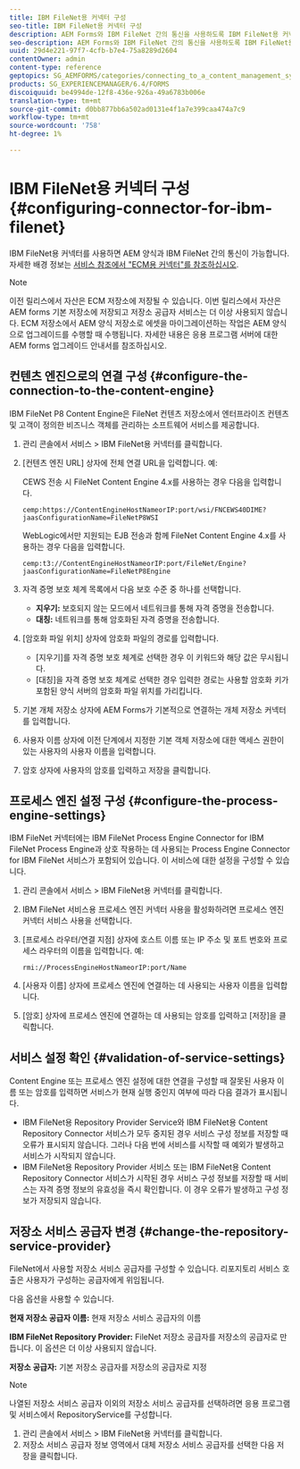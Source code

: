 ```yaml
---
title: IBM FileNet용 커넥터 구성
seo-title: IBM FileNet용 커넥터 구성
description: AEM Forms와 IBM FileNet 간의 통신을 사용하도록 IBM FileNet용 커넥터를 구성하는 방법을 알아봅니다.
seo-description: AEM Forms와 IBM FileNet 간의 통신을 사용하도록 IBM FileNet용 커넥터를 구성하는 방법을 알아봅니다.
uuid: 29d4e221-97f7-4cfb-b7e4-75a8289d2604
contentOwner: admin
content-type: reference
geptopics: SG_AEMFORMS/categories/connecting_to_a_content_management_system
products: SG_EXPERIENCEMANAGER/6.4/FORMS
discoiquuid: be4994de-12f8-436e-926a-49a6783b006e
translation-type: tm+mt
source-git-commit: d0bb877bb6a502ad0131e4f1a7e399caa474a7c9
workflow-type: tm+mt
source-wordcount: '758'
ht-degree: 1%

---
```



# IBM FileNet용 커넥터 구성 {#configuring-connector-for-ibm-filenet}

IBM FileNet용 커넥터를 사용하면 AEM 양식과 IBM FileNet 간의 통신이 가능합니다. 자세한 배경 정보는 [서비스 참조에서 &quot;ECM용 커넥터&quot;를 참조하십시오](https://www.adobe.com/go/learn_aemforms_services_63).

>[!NOTE]
>
>이전 릴리스에서 자산은 ECM 저장소에 저장될 수 있습니다. 이번 릴리스에서 자산은 AEM forms 기본 저장소에 저장되고 저장소 공급자 서비스는 더 이상 사용되지 않습니다. ECM 저장소에서 AEM 양식 저장소로 에셋을 마이그레이션하는 작업은 AEM 양식으로 업그레이드를 수행할 때 수행됩니다. 자세한 내용은 응용 프로그램 서버에 대한 AEM forms 업그레이드 안내서를 참조하십시오.

## 컨텐츠 엔진으로의 연결 구성 {#configure-the-connection-to-the-content-engine}

IBM FileNet P8 Content Engine은 FileNet 컨텐츠 저장소에서 엔터프라이즈 컨텐츠 및 고객이 정의한 비즈니스 객체를 관리하는 소프트웨어 서비스를 제공합니다.

1. 관리 콘솔에서 서비스 > IBM FileNet용 커넥터를 클릭합니다.
1. [컨텐츠 엔진 URL] 상자에 전체 연결 URL을 입력합니다. 예:

   CEWS 전송 시 FileNet Content Engine 4.x를 사용하는 경우 다음을 입력합니다.

   `cemp:https://ContentEngineHostNameorIP:port/wsi/FNCEWS40DIME?jaasConfigurationName=FileNetP8WSI`

   WebLogic에서만 지원되는 EJB 전송과 함께 FileNet Content Engine 4.x를 사용하는 경우 다음을 입력합니다.

   `cemp:t3://ContentEngineHostNameorIP:port/FileNet/Engine?jaasConfigurationName=FileNetP8Engine`

1. 자격 증명 보호 체계 목록에서 다음 보호 수준 중 하나를 선택합니다.

   * **지우기:** 보호되지 않는 모드에서 네트워크를 통해 자격 증명을 전송합니다.
   * **대칭:** 네트워크를 통해 암호화된 자격 증명을 전송합니다.

1. [암호화 파일 위치] 상자에 암호화 파일의 경로를 입력합니다.

   * [지우기]를 자격 증명 보호 체계로 선택한 경우 이 키워드와 해당 값은 무시됩니다.
   * [대칭]을 자격 증명 보호 체계로 선택한 경우 입력한 경로는 사용할 암호화 키가 포함된 양식 서버의 암호화 파일 위치를 가리킵니다.

1. 기본 개체 저장소 상자에 AEM Forms가 기본적으로 연결하는 개체 저장소 커넥터를 입력합니다.
1. 사용자 이름 상자에 이전 단계에서 지정한 기본 객체 저장소에 대한 액세스 권한이 있는 사용자의 사용자 이름을 입력합니다.
1. 암호 상자에 사용자의 암호를 입력하고 저장을 클릭합니다.

## 프로세스 엔진 설정 구성 {#configure-the-process-engine-settings}

IBM FileNet 커넥터에는 IBM FileNet Process Engine Connector for IBM FileNet Process Engine과 상호 작용하는 데 사용되는 Process Engine Connector for IBM FileNet 서비스가 포함되어 있습니다. 이 서비스에 대한 설정을 구성할 수 있습니다.

1. 관리 콘솔에서 서비스 > IBM FileNet용 커넥터를 클릭합니다.
1. IBM FileNet 서비스용 프로세스 엔진 커넥터 사용을 활성화하려면 프로세스 엔진 커넥터 서비스 사용을 선택합니다.
1. [프로세스 라우터/연결 지점] 상자에 호스트 이름 또는 IP 주소 및 포트 번호와 프로세스 라우터의 이름을 입력합니다. 예:

   `rmi://ProcessEngineHostNameorIP:port/Name`

1. [사용자 이름] 상자에 프로세스 엔진에 연결하는 데 사용되는 사용자 이름을 입력합니다.
1. [암호] 상자에 프로세스 엔진에 연결하는 데 사용되는 암호를 입력하고 [저장]을 클릭합니다.

## 서비스 설정 확인 {#validation-of-service-settings}

Content Engine 또는 프로세스 엔진 설정에 대한 연결을 구성할 때 잘못된 사용자 이름 또는 암호를 입력하면 서비스가 현재 실행 중인지 여부에 따라 다음 결과가 표시됩니다.

* IBM FileNet용 Repository Provider Service와 IBM FileNet용 Content Repository Connector 서비스가 모두 중지된 경우 서비스 구성 정보를 저장할 때 오류가 표시되지 않습니다. 그러나 다음 번에 서비스를 시작할 때 예외가 발생하고 서비스가 시작되지 않습니다.
* IBM FileNet용 Repository Provider 서비스 또는 IBM FileNet용 Content Repository Connector 서비스가 시작된 경우 서비스 구성 정보를 저장할 때 서비스는 자격 증명 정보의 유효성을 즉시 확인합니다. 이 경우 오류가 발생하고 구성 정보가 저장되지 않습니다.

## 저장소 서비스 공급자 변경 {#change-the-repository-service-provider}

FileNet에서 사용할 저장소 서비스 공급자를 구성할 수 있습니다. 리포지토리 서비스 호출은 사용자가 구성하는 공급자에게 위임됩니다.

다음 옵션을 사용할 수 있습니다.

**현재 저장소 공급자 이름:** 현재 저장소 서비스 공급자의 이름

**IBM FileNet Repository Provider:** FileNet 저장소 공급자를 저장소의 공급자로 만듭니다. 이 옵션은 더 이상 사용되지 않습니다.

**저장소 공급자:** 기본 저장소 공급자를 저장소의 공급자로 지정

>[!NOTE]
>
>나열된 저장소 서비스 공급자 이외의 저장소 서비스 공급자를 선택하려면 응용 프로그램 및 서비스에서 RepositoryService를 구성합니다. <!-- Fix broken link(See Managing Services) -->

1. 관리 콘솔에서 서비스 > IBM FileNet용 커넥터를 클릭합니다.
1. 저장소 서비스 공급자 정보 영역에서 대체 저장소 서비스 공급자를 선택한 다음 저장을 클릭합니다.

